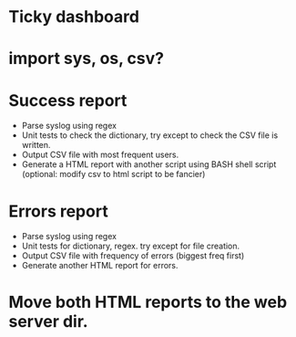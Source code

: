 # Ticky dashboard

# import sys, os, csv?

# Success report
- Parse syslog using regex
- Unit tests to check the dictionary, try except to check the CSV file
is written.
- Output CSV file with most frequent users.
- Generate a HTML report with another script using BASH shell script
(optional: modify csv to html script to be fancier)


# Errors report
- Parse syslog using regex
- Unit tests for dictionary, regex. try except for file creation.
- Output CSV file with frequency of errors (biggest freq first)
- Generate another HTML report for errors.

# Move both HTML reports to the web server dir.
